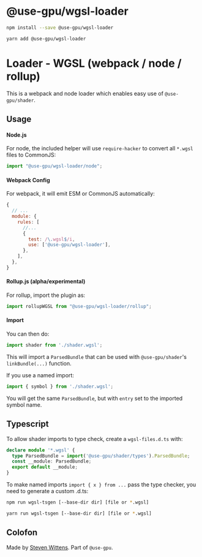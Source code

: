 # @use-gpu/wgsl-loader

```sh
npm install --save @use-gpu/wgsl-loader
```

```sh
yarn add @use-gpu/wgsl-loader
```

# Loader - WGSL (webpack / node / rollup)

This is a webpack and node loader which enables easy use of `@use-gpu/shader`.

## Usage

#### Node.js

For node, the included helper will use `require-hacker` to convert all `*.wgsl` files to CommonJS:

```js
import "@use-gpu/wgsl-loader/node";
```

#### Webpack Config

For webpack, it will emit ESM or CommonJS automatically:

```js
{
  // ...
  module: {
    rules: [
      //...
      {
        test: /\.wgsl$/i,
        use: ['@use-gpu/wgsl-loader'],
      },
    ],
  },
}
```

#### Rollup.js (alpha/experimental)

For rollup, import the plugin as:

```js
import rollupWGSL from "@use-gpu/wgsl-loader/rollup";
```

#### Import

You can then do:

```js
import shader from './shader.wgsl';
```

This will import a `ParsedBundle` that can be used with `@use-gpu/shader`'s `linkBundle(...)` function.

If you use a named import:
```js
import { symbol } from './shader.wgsl';
```

You will get the same `ParsedBundle`, but with `entry` set to the imported symbol name.

## Typescript

To allow shader imports to type check, create a `wgsl-files.d.ts` with:

```ts
declare module '*.wgsl' {
  type ParsedBundle = import('@use-gpu/shader/types').ParsedBundle;
  const __module: ParsedBundle;
  export default __module;
}
```

To make named imports `import { x } from ...` pass the type checker, you need to generate a custom .d.ts:

```sh
npm run wgsl-tsgen [--base-dir dir] [file or *.wgsl]
```

```sh
yarn run wgsl-tsgen [--base-dir dir] [file or *.wgsl]
```

## Colofon

Made by [Steven Wittens](https://acko.net). Part of `@use-gpu`.

